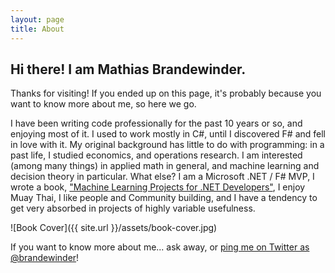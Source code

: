 ```yaml
---
layout: page
title: About
---
```


## Hi there! I am Mathias Brandewinder.

Thanks for visiting! If you ended up on this page, it's probably because you want to know more about me, so here we go.

I have been writing code professionally for the past 10 years or so, and enjoying most of it. I used to work mostly in C#, until I discovered F# and fell in love with it. My original background has little to do with programming: in a past life, I studied economics, and operations research. I am interested (among many things) in applied math in general, and machine learning and decision theory in particular. What else? I am a Microsoft .NET / F# MVP, I wrote a book, ["Machine Learning Projects for .NET Developers"](http://www.amazon.com/Machine-Learning-Projects-NET-Developers/dp/1430267674/?tag=mathias-brandewinder-20), I enjoy Muay Thai, I like people and Community building, and I have a tendency to get very absorbed in projects of highly variable usefulness.

![Book Cover]({{ site.url }}/assets/book-cover.jpg)

If you want to know more about me... ask away, or [ping me on Twitter as @brandewinder](https://twitter.com/brandewinder)!
